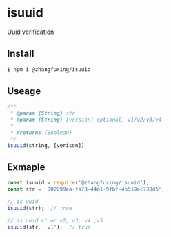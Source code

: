 # isuuid
Uuid verification

## Install

```sh
$ npm i @zhangfuxing/isuuid
```  

## Useage  

```  js
/**
 * @param {String} str 
 * @param {String} [version] optional, v1/v2/v3/v4
 * 
 * @returns {Boolean}
 */
isuuid(string, [verison])
```

## Exmaple  

```js
const isuuid = require('@zhangfuxing/isuuid');
const str = '002899ea-fa78-44a1-9fbf-4b519ec738d5';

// is uuid
isuuid(str);  // true

// is uuid v1 or v2, v3, v4 ,v5
isuuid(str, 'v1');  // true

```  
